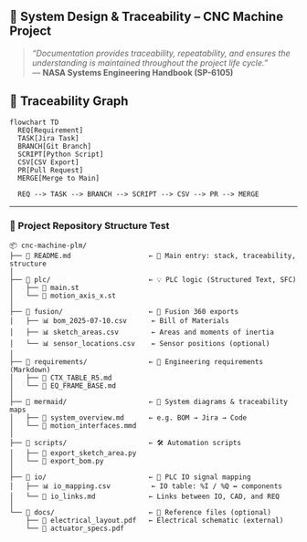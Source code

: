 ## 🧠 System Design & Traceability – CNC Machine Project

> *“Documentation provides traceability, repeatability, and ensures the understanding is maintained throughout the project life cycle.”*  
> — **NASA Systems Engineering Handbook (SP-6105)**


## 📌 Traceability Graph

```mermaid
flowchart TD
  REQ[Requirement]
  TASK[Jira Task]
  BRANCH[Git Branch]
  SCRIPT[Python Script]
  CSV[CSV Export]
  PR[Pull Request]
  MERGE[Merge to Main]

  REQ --> TASK --> BRANCH --> SCRIPT --> CSV --> PR --> MERGE
```

---

### 📁 Project Repository Structure Test

```
📦 cnc-machine-plm/
├── 📘 README.md                   ← 🧭 Main entry: stack, traceability, structure
│
├── 📁 plc/                        ← 💡 PLC logic (Structured Text, SFC)
│   ├── 📝 main.st
│   └── 📝 motion_axis_x.st
│
├── 📁 fusion/                     ← 📐 Fusion 360 exports
│   ├── 📊 bom_2025-07-10.csv      ← Bill of Materials
│   ├── 📊 sketch_areas.csv        ← Areas and moments of inertia
│   └── 📊 sensor_locations.csv    ← Sensor positions (optional)
│
├── 📁 requirements/               ← 📑 Engineering requirements (Markdown)
│   ├── 📄 CTX_TABLE_R5.md
│   └── 📄 EQ_FRAME_BASE.md
│
├── 📁 mermaid/                    ← 🧠 System diagrams & traceability maps
│   ├── 📄 system_overview.md      ← e.g. BOM → Jira → Code
│   └── 📄 motion_interfaces.mmd
│
├── 📁 scripts/                    ← 🛠 Automation scripts
│   ├── 🐍 export_sketch_area.py
│   └── 🐍 export_bom.py
│
├── 📁 io/                         ← 🔌 PLC IO signal mapping
│   ├── 📊 io_mapping.csv          ← IO table: %I / %Q ↔ components
│   └── 📄 io_links.md             ← Links between IO, CAD, and REQ
│
└── 📁 docs/                       ← 📎 Reference files (optional)
    ├── 📄 electrical_layout.pdf   ← Electrical schematic (external)
    └── 📄 actuator_specs.pdf
```
